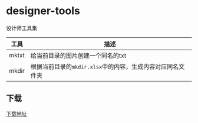 # designer-tools
设计师工具集

|工具|描述|
|-|-|
|mktxt|给当前目录的图片创建一个同名的txt|
|mkdir|根据当前目录的`mkdir.xlsx`中的内容，生成内容对应同名文件夹|

## 下载
[下载地址](https://github.com/kagxin/designer-tools/releases)
